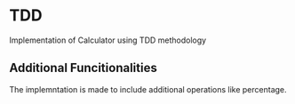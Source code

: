# TDD
Implementation of Calculator using TDD methodology 

## Additional Funcitionalities 
The implemntation is made to include additional operations like percentage.
